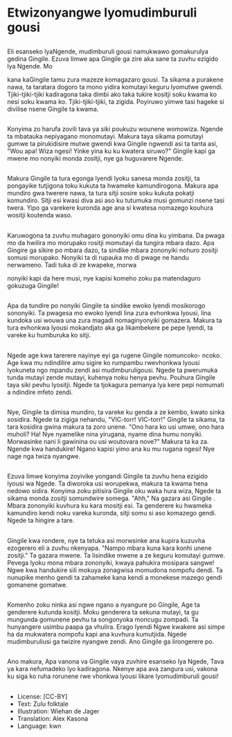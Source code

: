 # Etwizonyangwe lyomudimburuli gousi

##
Eli esanseko lyaNgende, mudimburuli gousi namukwawo gomakurulya gedina Gingile. Ezuva limwe apa Gingile ga zire aka sane ta zuvhu ezigido lya Ngende. Mo

kana kaGingile tamu zura mazeze komagazaro gousi. Ta sikama a purakene nawa, ta taratara dogoro ta mono yidira komutayi keguru lyomutwe gwendi. Tjiki-tjiki-tjiki kadiragona taka dimbi ako taka tukire kositji soku kwama ko nesi soku kwama ko. Tjiki-tjiki-tjiki, ta zigida. Poyiruwo yimwe tasi hageke si divilise nsene Gingile ta kwama.

##
Konyima zo harufa zovili tava ya siki poukuzu wounene womowiza. Ngende ta mbatauka nepiyagano monomutayi. Makura taya sikama pomutayi gumwe ta pirukidisire mutwe gwendi kwa Gingile ngwendi asi ta tanta asi, "Wou apa! Wiza ngesi! Yinke yina ku ku kwatera siruwo?" Gingile kapi ga mwene mo nonyiki monda zositji, nye ga huguvarere Ngende.

##
Makura Gingile ta tura egonga lyendi lyoku sanesa monda zositji, ta pongayike tutjigona toku kukuta ta hwameke kamundirogona. Makura apa mundiro gwa twerere nawa, ta tura sitji sosire soku kukuta pokatji komundiro. Sitji esi kwasi diva asi aso ku tutumuka musi gomunzi nsene tasi twera. Yipo ga varekere kuronda age ana si kwatesa nomazego kouhura wositji koutenda waso.

##
Karuwogona ta zuvhu muhagaro gononyiki omu dina ku yimbana. Da pwaga mo da hwilira mo morupako rositji momutayi da tungira mbara dazo. Apa Gingire ga sikire po mbara dazo, ta sindike mbara zononyiki nohuro zositji somusi morupako. Nonyiki ta di rupauka mo di pwage ne handu nerwameno. Tadi tuka di ze kwapeke, morwa

nonyiki kapi da here musi, nye kapisi komeho zoku pa matendaguro gokuzuga Gingile!

##
Apa da tundire po nonyiki Gingile ta sindike ewoko lyendi mosikorogo sononyiki. Ta pwagesa mo ewoko lyendi lina zura evhonkwa lyousi, lina kundoka usi wouwa una zura magadi nomaginyonyiki gomazera. Makura ta tura evhonkwa lyousi mokandjato
aka ga likambekere pe pepe lyendi, ta vareke ku humburuka ko sitji.

##
Ngede age kwa tarerere nayinye eyi ga rugene Gingile nomuncoko- ncoko. Age kwa mu ndindilire amu sigire ko rumpambu rwevhonkwa lyousi lyokuneta ngo mpandu zendi asi mudimburuligousi. Ngede ta pwerumuka tunda mutayi zende mutayi, kuhenya noku henya pevhu. Pouhura Gingile taya siki pevhu lyositji. Ngede ta tjokagura pemanya lya kere pepi nomumati a ndindire mfeto zendi.

##
Nye, Gingile ta dimisa mundiro, ta vareke ku genda a ze kembo, kwato sinka sosidira. Ngede ta zigiga nehandu, "VIC-torr! VIC-torr!" Gingile ta sikama, ta tara kosidira gwina makura ta zoro unene. "Ono hara ko usi umwe, ono hara muholi? Ha! Nye nyamelike nina yirugana, nyame dina humu nonyiki. Morwasinke nani li gawinina ou usi woutovara nove?" Makura ta ka za. Ngende kwa handukire! Ngano kapisi yimo ana ku mu rugana ngesi! Nye nage nga twiza nyangwe.

##
Ezuva limwe konyima zoyivike yongandi Gingile ta zuvhu hena ezigido lyousi wa Ngede. Ta diworoka usi worupekwa, makura ta kwama hena nedowo sidira. Konyima zoku pitisira Gingile oku waka hura wiza, Ngede ta sikama monda zositji somundwire somega. "Ahh," Na gazara asi Gingile . Mbara zononyiki kuvhura ku kara mositji esi. Ta genderere ku hwameka kamundiro kendi noku vareka kuronda, sitji somu si aso komazego gendi. Ngede ta hingire a tare.

##
Gingile kwa rondere, nye ta tetuka asi morwsinke ana kupira kuzuvha ezogerero eli a zuvhu nkenyapa. "Nampo mbara kuna kara konhi unene zositji." Ta gazara mwene. Ta lisindike mwene a ze keguru komutayi gumwe. Pevega lyoku mona mbara zononyiki,
kwaya pahukira mosipara sangwe! Ngwe kwa handukire sili mokuya zonagwisa momudona nompofu dendi. Ta nunupike menho gendi ta zahameke kana kendi a monekese mazego gendi gomanene gomatwe.

##
Komenho zoku ninka asi ngwe ngano a nyangure po Gingile, Age ta genderere kutunda kositji. Moku genderera ta sekuna mutayi, ta gu mungunda gomunene pevhu ta songonyoka moncugu zompadi. Ta hunyangere usimbu paapa ga vhulira.
Erago lyendi Ngwe kwakere asi simpe ha da mukwatera nompofu kapi ana kuvhura kumutjida. Ngede mudimburuliusi ga twizire nyangwe zendi. Ano Gingile ga lirongerere po.

##
Ano makura, Apa vanona va Gingile vaya zuvhire esanseko lya Ngede, Tava ya kara nefumadeko lyo kadiragona. Nkenye apa ava zangura usi, vakona ku siga ko ruha rorunene rwe vhonkwa lyousi likare lyomudimburuli gousi!

##
* License: [CC-BY]
* Text: Zulu folktale
* Illustration: Wiehan de Jager
* Translation: Alex Kasona
* Language: kwn
